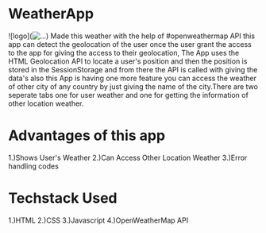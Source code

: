 # WeatherApp
![logo](<img src="https://drive.google.com/uc?export=view&id=1EqzTL_aHccbcE5silrCGdP3kXpbe6ukY" alt="..."></img>)
Made this weather with the help of #openweathermap API this app can detect the geolocation of the user once the user grant the access to the app for giving the access to their geolocation, The App uses the HTML Geolocation API to locate a user's position and then the position is stored in the SessionStorage and from there the API is called with giving the data's also this App is having one more feature you can access the weather of other city of any country by just giving the name of the city.There are two seperate tabs one for user weather and one for getting the information of other location weather.

# Advantages of this app
1.)Shows User's Weather
2.)Can Access Other Location Weather
3.)Error handling codes

# Techstack Used 
1.)HTML
2.)CSS
3.)Javascript
4.)OpenWeatherMap API
